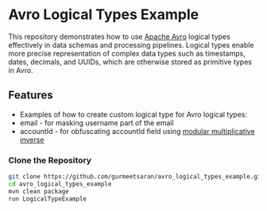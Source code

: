 # Avro Logical Types Example

This repository demonstrates how to use [Apache Avro](https://avro.apache.org/) logical types effectively in data schemas and processing pipelines. Logical types enable more precise representation of complex data types such as timestamps, dates, decimals, and UUIDs, which are otherwise stored as primitive types in Avro.

## Features

- Examples of how to create custom logical type for Avro logical types:
- email - for masking username part of the email
- accountId - for obfuscating accountId field using [modular multiplicative inverse](https://en.wikipedia.org/wiki/Modular_multiplicative_inverse)


### Clone the Repository

```bash
git clone https://github.com/gurmeetsaran/avro_logical_types_example.git
cd avro_logical_types_example
mvn clean package
run LogicalTypeExample
